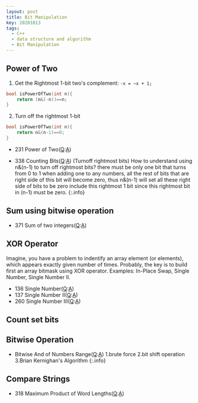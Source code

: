 ```yaml
---
layout: post
title: Bit Manipulation
key: 20201013
tags:
  - C++
  - data structure and algorithm
  - Bit Manipulation
---
```


## Power of Two
1. Get the Rightmost 1-bit
two's complement:
`-x = ~x + 1;`

``` c++
bool isPowerOfTwo(int n){
	return (n&(-n))==n;
}
```

2. Turn off the rightmost 1-bit
``` c++
bool isPowerOfTwo(int n){
	return n&(n-1)==0;
}
```

* 231 Power of Two([Q](https://leetcode.com/problems/power-of-two/):[A]())
<!--more-->
* 338 Counting Bits([Q](https://leetcode.com/problems/counting-bits/):[A]())
(Turnoff rightmost bits)
How to understand using n&(n-1) to turn off rightmost bits?
there must be only one bit that turns from 0 to 1 when adding one to any numbers, all the rest of bits that are right side of this bit will become zero, thus n&(n-1) will set all these right side of bits to be zero include this rightmost 1 bit since this rightmost bit in (n-1) must be zero.
{:.info}

## Sum using bitwise operation
* 371 Sum of two integers([Q](https://leetcode.com/problems/sum-of-two-integers/):[A]())

## XOR Operator
Imagine, you have a problem to indentify an array element (or elements), which appears exactly given number of times. Probably, the key is to build first an array bitmask using XOR operator. Examples: In-Place Swap, Single Number, Single Number II.

* 136 Single Number([Q](https://leetcode.com/problems/single-number/):[A]())
* 137 Single Number II([Q](https://leetcode.com/problems/single-number-ii/):[A]())
* 260 Single Number III([Q](https://leetcode.com/problems/single-number-iii/):[A]())



## Count set bits


## Bitwise Operation
* Bitwise And of Numbers Range([Q](https://leetcode.com/problems/bitwise-and-of-numbers-range/):[A]())
1.brute force 2.bit shift operation 3.Brian Kernighan's Algorithm
{:.info}

## Compare Strings
* 318 Maximum Product of Word Lengths([Q](https://leetcode.com/problems/maximum-product-of-word-lengths/):[A]())



